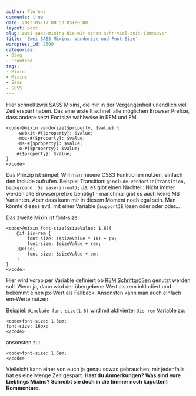 ```yaml
---
author: Florenz
comments: true
date: 2013-05-17 08:53:05+00:00
layout: post
slug: zwei-sass-mixins-die-mir-schon-sehr-viel-zeit-timesaver
title: 'Zwei SASS Mixins: Vendorize und Font-Size'
wordpress_id: 2590
categories:
- Blog
- Frontend
tags:
- Mixin
- Mixins
- Sass
- SCSS
---
```


Hier schnell zwei SASS Mixins, die mir in der Vergangenheit unendlich viel Zeit erspart haben. Das eine erstellt schnell alle möglichen Browser Prefixe, dass andere setzt Fontsize wahlweise in REM und EM.




    
    <code>@mixin vendorize($property, $value) {
        -webkit-#{$property}: $value;
        -moz-#{$property}: $value;
        -ms-#{$property}: $value;
        -o-#{$property}: $value;
        #{$property}: $value;
    }
    </code>





Das Prinzip ist simpel: Will man neuere CSS3 Funktionen nutzen, einfach den Include aufrufen. 
Beispiel Transition: `@include vendorize(transition, background .5s ease-in-out);`
Ja, es gibt einen Nachteil: Nicht immer werden alle Browserprefixe benötigt - manchmal gibt es auch keine MS Varianten. Aber dass kann mir in diesem Moment noch egal sein. Man könnte dieses evtl. mit einer Variable `@supportIE` lösen oder oder oder...





Das zweite Mixin ist font-size:




    
    <code>@mixin font-size($sizeValue: 1.6){
        @if $is-rem {
            font-size: ($sizeValue * 10) + px;
            font-size: $sizeValue + rem;
        }@else{
            font-size: $sizeValue + em;
        }
    }
    </code>





Hier wird vorab per Variable definiert ob [REM Schriftgrößen](http://www.florenz.co.uk/schriftgroessen-mit-rem-werten/) genutzt werden soll. Wenn ja, dann wird der übergebene Wert als rem inkludiert und bekommt einen px-Wert als Fallback. 
Ansonsten kann man auch einfach em-Werte nutzen.





Beispiel: `@include font-size(1.6)` wird mit aktivierter `@is-rem` Variable zu:




    
    <code>font-size: 1.6em;
    font-size: 16px;
    </code>





ansonsten zu:




    
    <code>font-size: 1.6em;
    </code>





Vielleicht kann einer von euch ja genau sowas gebrauchen, mir jedenfalls hat es eine Menge Zeit gespart. 
**Hast du Anmerkungen? Was sind eure Lieblings Mixins? Schreibt sie doch in die (immer noch kaputten) Kommentare.**



